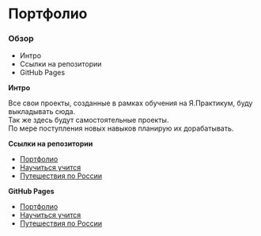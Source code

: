# Портфолио

### Обзор
* Интро
* Ссылки на репозитории
* GitHub Pages

**Интро**

Все свои проекты, созданные в рамках обучения на Я.Практикум, буду выкладывать сюда.  
Так же здесь будут самостоятельные проекты.  
По мере поступления новых навыков планирую их дорабатывать.  

**Ссылки на репозитории**

* [Портфолио](https://github.com/Ruslan-Fardiev/my_portfolio)
* [Научиться учится](https://github.com/Ruslan-Fardiev/how-to-learn)
* [Путешествия по России](https://github.com/Ruslan-Fardiev/russian-travel-gh-pages)

**GitHub Pages**

* [Портфолио](https://ruslan-fardiev.github.io/my_portfolio/)
* [Научиться учится](https://ruslan-fardiev.github.io/how-to-learn/)
* [Путешествия по России](https://ruslan-fardiev.github.io/russian-travel-gh-pages/)